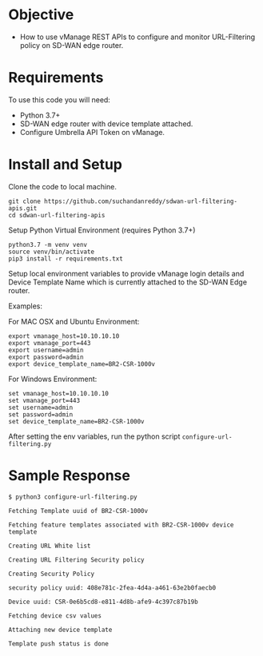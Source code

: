 # Objective 

*   How to use vManage REST APIs to configure and monitor URL-Filtering policy on SD-WAN edge router. 

# Requirements

To use this code you will need:

* Python 3.7+
* SD-WAN edge router with device template attached.
* Configure Umbrella API Token on vManage.

# Install and Setup

Clone the code to local machine.

```
git clone https://github.com/suchandanreddy/sdwan-url-filtering-apis.git
cd sdwan-url-filtering-apis
```
Setup Python Virtual Environment (requires Python 3.7+)

```
python3.7 -m venv venv
source venv/bin/activate
pip3 install -r requirements.txt
```

Setup local environment variables to provide vManage login details and Device Template Name which is currently attached to the SD-WAN Edge router. 

Examples:

For MAC OSX and Ubuntu Environment:

```
export vmanage_host=10.10.10.10
export vmanage_port=443
export username=admin
export password=admin
export device_template_name=BR2-CSR-1000v
```

For Windows Environment:

```
set vmanage_host=10.10.10.10
set vmanage_port=443
set username=admin
set password=admin
set device_template_name=BR2-CSR-1000v
```

After setting the env variables, run the python script `configure-url-filtering.py`

# Sample Response

```
$ python3 configure-url-filtering.py 

Fetching Template uuid of BR2-CSR-1000v

Fetching feature templates associated with BR2-CSR-1000v device template

Creating URL White list

Creating URL Filtering Security policy

Creating Security Policy

security policy uuid: 408e781c-2fea-4d4a-a461-63e2b0faecb0

Device uuid: CSR-0e6b5cd8-e811-4d8b-afe9-4c397c87b19b

Fetching device csv values

Attaching new device template

Template push status is done
```
